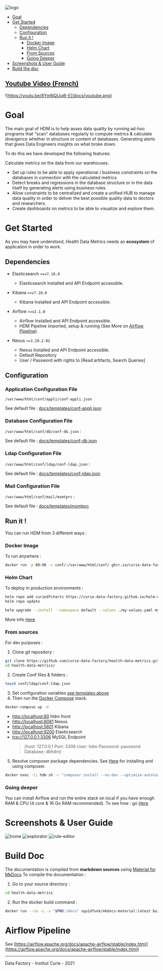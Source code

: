 ![logo](img/logo-hdm.png)

* [Goal](#goal)
* [Get Started](#get-started)
	* [Dependencies](#dependencies)
	* [Configuration](#configuration)
	* [Run it !](#run-it-)
		* [Docker Image](#docker-image)
		* [Helm Chart](#helm-chart)
		* [From Sources](#from-sources)
		* [Going Deeper](#going-deeper)
* [Screenshots & User Guide](#screenshots--user-guide)
* [Build the doc](#build-doc)

## [Youtube Video (French)](https://youtu.be/8YmNQUuj6-E)
![https://youtu.be/8YmNQUuj6-E](docs/youtube.png)

# Goal

The main goal of HDM is to help asses data quality by running ad-hoc programs that "scan" databases regularly to compute metrics & calculate divergence whether in structure or content of databases. Generating alerts that gives Data Engineers insights on what broke down.

To do this we have developed the following features:

Calculate metrics on the data from our warehouses.

* Set up rules to be able to apply operational / business constraints on the databases in connection with the calculated metrics.
* Detect breaks and regressions in the database structure or in the data itself by generating alerts using business rules.
* Allow constraints to be centralized and create a unified HUB to manage data quality in order to deliver the best possible quality data to doctors and researchers.
* Create dashboards on metrics to be able to visualize and explore them.

# Get Started

As you may have understood, Health Data Metrics needs an **ecosystem** of application in order to work.

## Dependencies

- Elasticsearch `>=v7.10.0`
  - Elasticsearch Installed and API Endpoint accessible.

- Kibana `>=v7.10.0`
  - Kibana Installed and API Endpoint accessible.

- Airflow `>=v2.1.0`
  - Airflow Installed and API Endpoint accessible.
  - HDM Pipeline imported, setup & running (See More on [Airflow Pipeline](#Airflow-Pipeline)).

- Nexus `>=3.29.2-02`
	- Nexus Installed and API Endpoint accessible.
	- Default Repository
	- User / Password with rights to [Read artifacts, Search Queries]

## Configuration

### Application Configuration File

`/var/www/html/conf/appli/conf-appli.json`

See default file : [docs/templates/conf-appli.json](docs/templates/conf-appli.json)

### Database Configuration File

`/var/www/html/conf/db/conf-db.json` :

See default file : [docs/templates/conf-db.json](docs/templates/conf-db.json)

### Ldap Configuration File

`/var/www/html/conf/ldap/conf-ldap.json` :

See default file : [docs/templates/conf-ldap.json](docs/templates/conf-ldap.json)

### Mail Configuration File

`/var/www/html/conf/mail/msmtprc` :

See default file : [docs/templates/msmtprc](docs/templates/msmtprc)

## Run it !

You can run HDM from 3 different ways :

### Docker Image

To run anywhere :

```bash
docker run -p 80:80 -v conf/:/var/www/html/conf/ ghcr.io/curie-data-factory/hdm:latest
```

### Helm Chart

To deploy in production environments :

```bash
helm repo add curiedfcharts https://curie-data-factory.github.io/helm-charts
helm repo update

helm upgrade --install --namespace default --values ./my-values.yaml my-release curiedfcharts/hdm
```

More info [Here](https://artifacthub.io/packages/helm/curie-df-helm-charts/hdm)

### From sources

For dev purposes :

1. Clone git repository :
```bash
git clone https://github.com/curie-data-factory/health-data-metrics.git
cd health-data-metrics/
```
2. Create Conf files & folders :
```bash
touch conf/ldap/conf-ldap.json
```
3. Set configuration variables [see templates above](#configuration)
4. Then run the [Docker Compose](https://docs.docker.com/compose/) stack.

```bash
docker-compose up -d
```

* [http://localhost:80](http://localhost:80) Hdm front
* [http://localhost:8081](http://localhost:8081) Nexus
* [http://localhost:5601](http://localhost:5601) Kibana
* [http://localhost:9200](http://localhost:9200) Elasticsearch
* [tcp://127.0.0.1:3306](tcp://127.0.0.1:3306) MySQL Endpoint
  > (host: 127.0.0.1 Port: 3306 User: hdm Password: password Database: dbhdm)

5. Resolve composer package dependencies. See [Here](https://getcomposer.org/doc/00-intro.md) for installing and using composer.

```bash
docker exec -ti hdm sh -c "composer install --no-dev --optimize-autoloader"
```

### Going deeper

You can install Airflow and run the entire stack on local if you have enough RAM & CPU (4 core & 16 Go RAM recommended).
To see how : go [Here](./docs/full-installation.md)

# Screenshots & User Guide

![home](docs/capture-hdm1.PNG)
![explorator](docs/capture-hdm2.PNG)
![rule-editor](docs/capture-hdm3.PNG)

# Build Doc

The documentation is compiled from **markdown sources** using [Material for MkDocs](https://squidfunk.github.io/mkdocs-material/)
To compile the documentation :

1. Go to your source directory :

```bash
cd health-data-metrics
```

2. Run the docker build command :

```bash
docker run --rm -i -v "$PWD:/docs" squidfunk/mkdocs-material:latest build
```

# Airflow Pipeline

See [https://airflow.apache.org/docs/apache-airflow/stable/index.html](https://airflow.apache.org/docs/apache-airflow/stable/index.html)

____
Data Factory - Institut Curie - 2021
